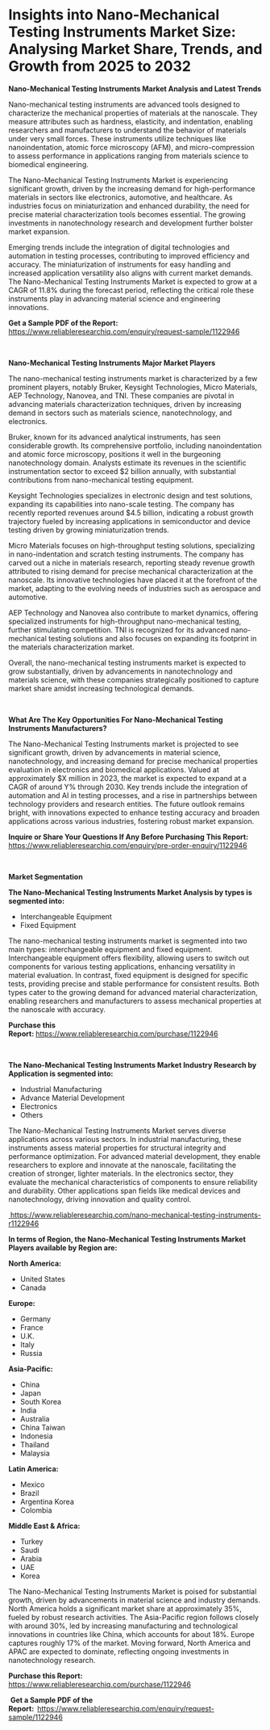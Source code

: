<p><h1>Insights into Nano-Mechanical Testing Instruments Market Size: Analysing Market Share, Trends, and Growth from 2025 to 2032</h1></p><p><strong>Nano-Mechanical Testing Instruments Market Analysis and Latest Trends</strong></p>
<p><p>Nano-mechanical testing instruments are advanced tools designed to characterize the mechanical properties of materials at the nanoscale. They measure attributes such as hardness, elasticity, and indentation, enabling researchers and manufacturers to understand the behavior of materials under very small forces. These instruments utilize techniques like nanoindentation, atomic force microscopy (AFM), and micro-compression to assess performance in applications ranging from materials science to biomedical engineering.</p><p>The Nano-Mechanical Testing Instruments Market is experiencing significant growth, driven by the increasing demand for high-performance materials in sectors like electronics, automotive, and healthcare. As industries focus on miniaturization and enhanced durability, the need for precise material characterization tools becomes essential. The growing investments in nanotechnology research and development further bolster market expansion. </p><p>Emerging trends include the integration of digital technologies and automation in testing processes, contributing to improved efficiency and accuracy. The miniaturization of instruments for easy handling and increased application versatility also aligns with current market demands. The Nano-Mechanical Testing Instruments Market is expected to grow at a CAGR of 11.8% during the forecast period, reflecting the critical role these instruments play in advancing material science and engineering innovations.</p></p>
<p><strong>Get a Sample PDF of the Report:&nbsp;</strong> <a href="https://www.reliableresearchiq.com/enquiry/request-sample/1122946?utm_campaign=2758&utm_medium=2&utm_source=Github&utm_content=ia&utm_term=12042025&utm_id=nano-mechanical-testing-instruments">https://www.reliableresearchiq.com/enquiry/request-sample/1122946</a></p>
<p>&nbsp;</p>
<p><strong>Nano-Mechanical Testing Instruments Major Market Players</strong></p>
<p><p>The nano-mechanical testing instruments market is characterized by a few prominent players, notably Bruker, Keysight Technologies, Micro Materials, AEP Technology, Nanovea, and TNI. These companies are pivotal in advancing materials characterization techniques, driven by increasing demand in sectors such as materials science, nanotechnology, and electronics.</p><p>Bruker, known for its advanced analytical instruments, has seen considerable growth. Its comprehensive portfolio, including nanoindentation and atomic force microscopy, positions it well in the burgeoning nanotechnology domain. Analysts estimate its revenues in the scientific instrumentation sector to exceed $2 billion annually, with substantial contributions from nano-mechanical testing equipment.</p><p>Keysight Technologies specializes in electronic design and test solutions, expanding its capabilities into nano-scale testing. The company has recently reported revenues around $4.5 billion, indicating a robust growth trajectory fueled by increasing applications in semiconductor and device testing driven by growing miniaturization trends.</p><p>Micro Materials focuses on high-throughput testing solutions, specializing in nano-indentation and scratch testing instruments. The company has carved out a niche in materials research, reporting steady revenue growth attributed to rising demand for precise mechanical characterization at the nanoscale. Its innovative technologies have placed it at the forefront of the market, adapting to the evolving needs of industries such as aerospace and automotive.</p><p>AEP Technology and Nanovea also contribute to market dynamics, offering specialized instruments for high-throughput nano-mechanical testing, further stimulating competition. TNI is recognized for its advanced nano-mechanical testing solutions and also focuses on expanding its footprint in the materials characterization market.</p><p>Overall, the nano-mechanical testing instruments market is expected to grow substantially, driven by advancements in nanotechnology and materials science, with these companies strategically positioned to capture market share amidst increasing technological demands.</p></p>
<p>&nbsp;</p>
<p><strong>What Are The Key Opportunities For Nano-Mechanical Testing Instruments Manufacturers?</strong></p>
<p><p>The Nano-Mechanical Testing Instruments market is projected to see significant growth, driven by advancements in material science, nanotechnology, and increasing demand for precise mechanical properties evaluation in electronics and biomedical applications. Valued at approximately $X million in 2023, the market is expected to expand at a CAGR of around Y% through 2030. Key trends include the integration of automation and AI in testing processes, and a rise in partnerships between technology providers and research entities. The future outlook remains bright, with innovations expected to enhance testing accuracy and broaden applications across various industries, fostering robust market expansion.</p></p>
<p><strong>Inquire or Share Your Questions If Any Before Purchasing This Report:</strong> <a href="https://www.reliableresearchiq.com/enquiry/pre-order-enquiry/1122946?utm_campaign=2758&utm_medium=2&utm_source=Github&utm_content=ia&utm_term=12042025&utm_id=nano-mechanical-testing-instruments">https://www.reliableresearchiq.com/enquiry/pre-order-enquiry/1122946</a></p>
<p>&nbsp;</p>
<p><strong>Market Segmentation</strong></p>
<p><strong>The Nano-Mechanical Testing Instruments Market Analysis by types is segmented into:</strong></p>
<p><ul><li>Interchangeable Equipment</li><li>Fixed Equipment</li></ul></p>
<p><p>The nano-mechanical testing instruments market is segmented into two main types: interchangeable equipment and fixed equipment. Interchangeable equipment offers flexibility, allowing users to switch out components for various testing applications, enhancing versatility in material evaluation. In contrast, fixed equipment is designed for specific tests, providing precise and stable performance for consistent results. Both types cater to the growing demand for advanced material characterization, enabling researchers and manufacturers to assess mechanical properties at the nanoscale with accuracy.</p></p>
<p><strong>Purchase this Report:&nbsp;</strong><a href="https://www.reliableresearchiq.com/purchase/1122946?utm_campaign=2758&utm_medium=2&utm_source=Github&utm_content=ia&utm_term=12042025&utm_id=nano-mechanical-testing-instruments">https://www.reliableresearchiq.com/purchase/1122946</a></p>
<p>&nbsp;</p>
<p><strong>The Nano-Mechanical Testing Instruments Market Industry Research by Application is segmented into:</strong></p>
<p><ul><li>Industrial Manufacturing</li><li>Advance Material Development</li><li>Electronics</li><li>Others</li></ul></p>
<p><p>The Nano-Mechanical Testing Instruments Market serves diverse applications across various sectors. In industrial manufacturing, these instruments assess material properties for structural integrity and performance optimization. For advanced material development, they enable researchers to explore and innovate at the nanoscale, facilitating the creation of stronger, lighter materials. In the electronics sector, they evaluate the mechanical characteristics of components to ensure reliability and durability. Other applications span fields like medical devices and nanotechnology, driving innovation and quality control.</p></p>
<p><a href="https://www.reliableresearchiq.com/nano-mechanical-testing-instruments-r1122946?utm_campaign=2758&utm_medium=2&utm_source=Github&utm_content=ia&utm_term=12042025&utm_id=nano-mechanical-testing-instruments">&nbsp;https://www.reliableresearchiq.com/nano-mechanical-testing-instruments-r1122946</a></p>
<p><strong>In terms of Region, the Nano-Mechanical Testing Instruments Market Players available by Region are:</strong></p>
<p>
    <p> <strong> North America: </strong>
        <ul>
            <li>United States</li>
            <li>Canada</li>
        </ul>
        </p> 
    <p> <strong> Europe: </strong>
        <ul>
            <li>Germany</li>
            <li>France</li>
            <li>U.K.</li>
            <li>Italy</li>
            <li>Russia</li>
        </ul>
        </p> 
    <p> <strong> Asia-Pacific: </strong>
        <ul>
            <li>China</li>
            <li>Japan</li>
            <li>South Korea</li>
            <li>India</li>
            <li>Australia</li>
            <li>China Taiwan</li>
            <li>Indonesia</li>
            <li>Thailand</li>
            <li>Malaysia</li>
        </ul>
        </p> 
    <p> <strong> Latin America: </strong>
        <ul>
            <li>Mexico</li>
            <li>Brazil</li>
            <li>Argentina Korea</li>
            <li>Colombia</li>
        </ul>
        </p> 
    <p> <strong> Middle East & Africa: </strong>
        <ul>
            <li>Turkey</li>
            <li>Saudi</li>
            <li>Arabia</li>
            <li>UAE</li>
            <li>Korea</li>
        </ul>
    </p>
    </p>
<p><p>The Nano-Mechanical Testing Instruments Market is poised for substantial growth, driven by advancements in material science and industry demands. North America holds a significant market share at approximately 35%, fueled by robust research activities. The Asia-Pacific region follows closely with around 30%, led by increasing manufacturing and technological innovations in countries like China, which accounts for about 18%. Europe captures roughly 17% of the market. Moving forward, North America and APAC are expected to dominate, reflecting ongoing investments in nanotechnology research.</p></p>
<p><strong>Purchase this Report: </strong><a href="https://www.reliableresearchiq.com/purchase/1122946?utm_campaign=2758&utm_medium=2&utm_source=Github&utm_content=ia&utm_term=12042025&utm_id=nano-mechanical-testing-instruments">https://www.reliableresearchiq.com/purchase/1122946</a></p>
<p>&nbsp;<strong>Get a Sample PDF of the Report:&nbsp;&nbsp;</strong><a href="https://www.reliableresearchiq.com/enquiry/request-sample/1122946?utm_campaign=2758&utm_medium=2&utm_source=Github&utm_content=ia&utm_term=12042025&utm_id=nano-mechanical-testing-instruments">https://www.reliableresearchiq.com/enquiry/request-sample/1122946</a></p>
<p><strong></strong></p>
<p><p></p><p></p><p></p></p>
